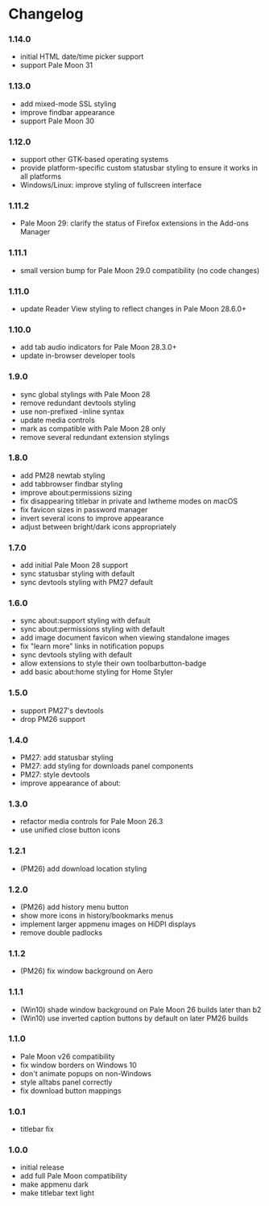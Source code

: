 # Changelog

### 1.14.0
- initial HTML date/time picker support
- support Pale Moon 31

### 1.13.0
- add mixed-mode SSL styling
- improve findbar appearance
- support Pale Moon 30

### 1.12.0
- support other GTK-based operating systems
- provide platform-specific custom statusbar styling to ensure it works in all platforms
- Windows/Linux: improve styling of fullscreen interface

### 1.11.2
- Pale Moon 29: clarify the status of Firefox extensions in the Add-ons Manager

### 1.11.1
- small version bump for Pale Moon 29.0 compatibility (no code changes)

### 1.11.0
- update Reader View styling to reflect changes in Pale Moon 28.6.0+

### 1.10.0
- add tab audio indicators for Pale Moon 28.3.0+
- update in-browser developer tools

### 1.9.0
- sync global stylings with Pale Moon 28
- remove redundant devtools styling
- use non-prefixed -inline syntax
- update media controls
- mark as compatible with Pale Moon 28 only
- remove several redundant extension stylings

### 1.8.0
- add PM28 newtab styling
- add tabbrowser findbar styling
- improve about:permissions sizing
- fix disappearing titlebar in private and lwtheme modes on macOS
- fix favicon sizes in password manager
- invert several icons to improve appearance
- adjust between bright/dark icons appropriately

### 1.7.0
- add initial Pale Moon 28 support
- sync statusbar styling with default
- sync devtools styling with PM27 default

### 1.6.0
- sync about:support styling with default
- sync about:permissions styling with default
- add image document favicon when viewing standalone images
- fix "learn more" links in notification popups
- sync devtools styling with default
- allow extensions to style their own toolbarbutton-badge
- add basic about:home styling for Home Styler

### 1.5.0
- support PM27's devtools
- drop PM26 support

### 1.4.0
- PM27: add statusbar styling
- PM27: add styling for downloads panel components
- PM27: style devtools
- improve appearance of about:

### 1.3.0
- refactor media controls for Pale Moon 26.3
- use unified close button icons

### 1.2.1
- (PM26) add download location styling

### 1.2.0
- (PM26) add history menu button
- show more icons in history/bookmarks menus
- implement larger appmenu images on HiDPI displays
- remove double padlocks

### 1.1.2
- (PM26) fix window background on Aero

### 1.1.1
- (Win10) shade window background on Pale Moon 26 builds later than b2
- (Win10) use inverted caption buttons by default on later PM26 builds

### 1.1.0
- Pale Moon v26 compatibility
- fix window borders on Windows 10
- don't animate popups on non-Windows
- style alltabs panel correctly
- fix download button mappings

### 1.0.1
- titlebar fix

### 1.0.0
- initial release
- add full Pale Moon compatibility
- make appmenu dark
- make titlebar text light
